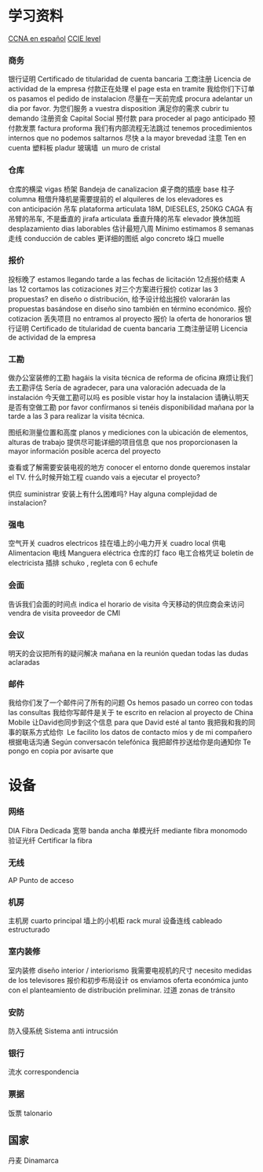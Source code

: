 # 学习资料
[CCNA en español](https://www.youtube.com/watch?v=vwtl7pZ2iIQ&list=PLoqM5eIpDpUEhtUNKuOd-sGll7NrvlwD7)
[CCIE level](https://www.youtube.com/watch?v=Qe9VE3DU7bI&list=WL&index=1)


### 商务
银行证明 Certificado de titularidad de cuenta bancaria
工商注册 Licencia de actividad de la empresa
付款正在处理 el page esta en tramite 
我给你们下订单 os pasamos el pedido de instalacion
尽量在一天前完成 procura adelantar un dia por favor. 
为您们服务 a vuestra disposition
满足你的需求  cubrir tu demando
注册资金 Capital Social
预付款 para proceder al pago anticipado
预付款发票 factura proforma
我们有内部流程无法跳过 tenemos procedimientos internos que no podemos saltarnos
尽快 a la mayor brevedad 
注意 Ten en cuenta
塑料板 pladur
玻璃墙  un muro de cristal


### 仓库
仓库的横梁 vigas
桥架 Bandeja de canalizacion
桌子商的插座 base
柱子 columna
租借升降机是需要提前的  el alquileres de los elevadores es con anticipación
吊车 plataforma articulata 18M, DIESELES, 250KG CAGA
有吊臂的吊车, 不是垂直的 jirafa articulata 
垂直升降的吊车 elevador
换休加班 desplazamiento dias laborables
估计最短八周 Mínimo estimamos 8 semanas
走线 conducción de cables
更详细的图纸 algo concreto
垛口 muelle

### 报价
投标晚了 estamos llegando tarde a las fechas de licitación
12点报价结束 A las 12 cortamos las cotizaciones
对三个方案进行报价 cotizar las 3 propuestas? en diseño o distribución, 
给予设计给出报价 valorarán las propuestas basándose en diseño sino también en término económico.
报价 cotizacion
丢失项目 no entramos al proyecto
报价 la oferta de honorarios
银行证明 Certificado de titularidad de cuenta bancaria
工商注册证明 Licencia de actividad de la empresa

### 工勘
做办公室装修的工勘 hagáis la visita técnica de reforma de oficina
麻烦让我们去工勘评估 Sería de agradecer, para una valoración adecuada de la instalación
今天做工勘可以吗 es posible vistar hoy la instalacion 
请确认明天是否有空做工勘 por favor confírmanos si tenéis disponibilidad mañana por la tarde a las 3 para realizar la visita técnica.

图纸和测量位置和高度 planos y mediciones con la ubicación de elementos, alturas de trabajo
提供尽可能详细的项目信息 que nos proporcionasen la mayor información posible acerca del proyecto

查看或了解需要安装电视的地方 conocer el entorno donde queremos instalar el TV.
什么时候开始工程 cuando vais a ejecutar el proyecto?

供应 suministrar 
安装上有什么困难吗? Hay alguna complejidad de instalacion?
### 强电
空气开关 cuadros electricos
挂在墙上的小电力开关 cuadro local
供电 Alimentacion
电线 Manguera eléctrica
仓库的灯 faco
电工合格凭证 boletín de electricista
插排 schuko , regleta con 6 echufe

### 会面
告诉我们会面的时间点 indica el horario de visita 
今天移动的供应商会来访问 vendra de visita proveedor de CMI 
### 会议
明天的会议把所有的疑问解决 mañana en la reunión quedan todas las dudas aclaradas

### 邮件
我给你们发了一个邮件问了所有的问题 Os hemos pasado un correo con todas las consultas 
我给你写邮件是关于 te escrito en relacion al proyecto de China Mobile
让David也同步到这个信息 para que David esté al tanto
我把我和我的同事的联系方式给你   Le facilito los datos de contacto míos y de mi compañero 
根据电话沟通 Según conversacón telefónica
我把邮件抄送给你是向通知你 Te pongo en copia por avisarte que



# 设备
### 网络
DIA Fibra Dedicada
宽带 banda ancha
单模光纤 mediante fibra monomodo
验证光纤 Certificar la fibra

### 无线
AP Punto de acceso

### 机房
主机房 cuarto principal
墙上的小机柜 rack mural
设备连线 cableado estructurado 

### 室内装修  
室内装修 diseño interior / interiorismo
我需要电视机的尺寸 necesito medidas de los televisores
报价和初步布局设计 os enviamos oferta económica junto con el planteamiento de distribución preliminar.
过道 zonas de tránsito

### 安防
防入侵系统 Sistema anti intrucsión
### 银行

流水 correspondencia 

### 票据

饭票 talonario

## 国家
丹麦 Dinamarca

